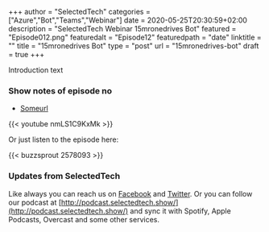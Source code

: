 +++
author = "SelectedTech"
categories = ["Azure","Bot","Teams","Webinar"]
date = 2020-05-25T20:30:59+02:00
description = "SelectedTech Webinar 15mronedrives Bot"
featured = "Episode012.png"
featuredalt = "Episode12"
featuredpath = "date"
linktitle = ""
title = "15mronedrives Bot"
type = "post"
url = "15mronedrives-bot"
draft = true
+++

Introduction text

### Show notes of episode no

- [Someurl](https://www.selectedtech.show)

{{< youtube nmLS1C9KxMk >}}

Or just listen to the episode here:

{{< buzzsprout 2578093 >}}

### Updates from SelectedTech

Like always you can reach us on [Facebook](https://www.facebook.com/SelectedTechPage/) and [Twitter](https://twitter.com/selectedtech). Or you can follow our podcast at [http://podcast.selectedtech.show/](http://podcast.selectedtech.show/) and sync it with Spotify, Apple Podcasts, Overcast and some other services.
